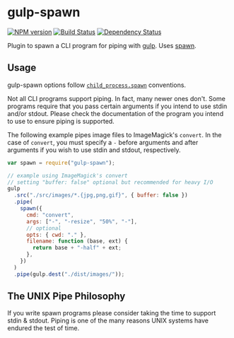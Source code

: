 # gulp-spawn

[![NPM version][npm-image]][npm-url] [![Build Status][travis-image]][travis-url] [![Dependency Status][depstat-image]][depstat-url]

Plugin to spawn a CLI program for piping with
[gulp](https://github.com/wearefractal/gulp). Uses
[spawn](http://nodejs.org/api/child_process.html#child_process_child_process_spawn_command_args_options).

## Usage

gulp-spawn options follow
[`child_process.spawn`](http://nodejs.org/api/child_process.html#child_process_child_process_spawn_command_args_options)
conventions.

Not all CLI programs support piping. In fact, many newer ones don't. Some
programs require that you pass certain arguments if you intend to use stdin
and/or stdout. Please check the documentation of the program you intend to
use to ensure piping is supported.

The following example pipes image files to ImageMagick's `convert`. In the case
of `convert`, you must specify a `-` before arguments and after arguments if
you wish to use stdin and stdout, respectively.

```javascript
var spawn = require("gulp-spawn");

// example using ImageMagick's convert
// setting "buffer: false" optional but recommended for heavy I/O
gulp
  .src("./src/images/*.{jpg,png,gif}", { buffer: false })
  .pipe(
    spawn({
      cmd: "convert",
      args: ["-", "-resize", "50%", "-"],
      // optional
      opts: { cwd: "." },
      filename: function (base, ext) {
        return base + "-half" + ext;
      },
    })
  )
  .pipe(gulp.dest("./dist/images/"));
```

## The UNIX Pipe Philosophy

If you write spawn programs please consider taking the time to support stdin &
stdout. Piping is one of the many reasons UNIX systems have endured the test
of time.

[npm-url]: https://npmjs.org/package/gulp-spawn
[npm-image]: https://badge.fury.io/js/gulp-spawn.svg
[depstat-url]: https://david-dm.org/pioug/gulp-spawn
[depstat-image]: https://david-dm.org/pioug/gulp-spawn.svg
[travis-url]: https://www.travis-ci.org/pioug/gulp-spawn
[travis-image]: https://www.travis-ci.org/pioug/gulp-spawn.svg?branch=master
